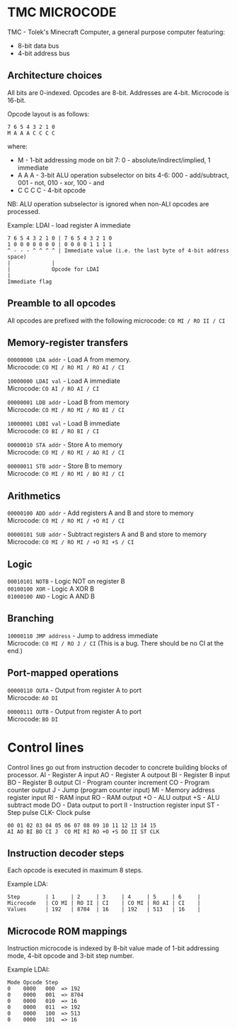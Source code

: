 # TMC MICROCODE

TMC - Tolek's Minecraft Computer,
a general purpose computer featuring:
- 8-bit data bus
- 4-bit address bus

## Architecture choices

All bits are 0-indexed.
Opcodes are 8-bit.
Addresses are 4-bit.
Microcode is 16-bit.

Opcode layout is as follows:
```
7 6 5 4 3 2 1 0
M A A A C C C C
```
where:
- M - 1-bit addressing mode on bit 7: 0 - absolute/indirect/implied, 1 immediate
- A A A - 3-bit ALU operation subselector on bits 4-6: 000 - add/subtract, 001 - not, 010 - xor, 100 - and
- C C C C - 4-bit opcode

NB: ALU operation subselector is ignored when non-ALI opcodes are processed.

Example: LDAI - load register A immediate
```
7 6 5 4 3 2 1 0 | 7 6 5 4 3 2 1 0
1 0 0 0 0 0 0 0 | 0 0 0 0 1 1 1 1 
^ - - - ^ ^ ^ ^ | Immediate value (i.e. the last byte of 4-bit address space)
|             |
|             Opcode for LDAI
|
Immediate flag
```

## Preamble to all opcodes

All opcodes are prefixed with the following microcode:
``CO MI / RO II / CI``

## Memory-register transfers

``00000000 LDA addr`` - Load A from memory.<br/>
Microcode: ``CO MI / RO MI / RO AI / CI``

``10000000 LDAI val`` - Load A immediate<br/>
Microcode: ``CO AI / RO AI / CI``

``00000001 LDB addr`` - Load B from memory<br/>
Microcode: ``CO MI / RO MI / RO BI / CI``

``10000001 LDBI val`` - Load B immediate<br/>
Microcode: ``CO BI / RO BI / CI``

``00000010 STA addr`` - Store A to memory<br/>
Microcode: ``CO MI / RO MI / AO RI / CI``

``00000011 STB addr`` - Store B to memory<br/>
Microcode: ``CO MI / RO MI / BO RI / CI``

## Arithmetics

``00000100 ADD addr`` - Add registers A and B and store to memory<br/>
Microcode: ``CO MI / RO MI / +O RI / CI``

``00000101 SUB addr`` - Subtract registers A and B and store to memory<br/>
Microcode: ``CO MI / RO MI / +O RI +S / CI``

## Logic

``00010101 NOTB`` - Logic NOT on register B<br/>
``00100100 XOR`` - Logic A XOR B<br/>
``01000100 AND`` - Logic A AND B<br/>

## Branching

``10000110 JMP address`` - Jump to address immediate<br/>
Microcode: ``CO MI / RO J / CI``
(This is a bug. There should be no CI at the end.)

## Port-mapped operations

``00000110 OUTA`` - Output from register A to port<br/>
Microcode: ``AO DI``

``00000111 OUTB`` - Output from register A to port<br/>
Microcode: ``BO DI``

# Control lines

Control lines go out from instruction decoder to concrete building blocks of processor.
AI - Register A input
AO - Register A outpout
BI - Register B input
BO - Register B output
CI - Program counter increment
CO - Program counter output
J  - Jump (program counter input)
MI - Memory address register input
RI - RAM input
RO - RAM output
+O - ALU output
+S - ALU subtract mode
DO - Data output to port
II - Instruction register input
ST - Step pulse
CLK- Clock pulse

```
00 01 02 03 04 05 06 07 08 09 10 11 12 13 14 15
AI AO BI BO CI J  CO MI RI RO +O +S DO II ST CLK
```

## Instruction decoder steps

Each opcode is executed in maximum 8 steps.

Example LDA:
```
Step        | 1     | 2     | 3     | 4     | 5     | 6     |
Microcode   | CO MI | RO II | CI    | CO MI | RO AI | CI    |
Values      | 192   | 8704  | 16    | 192   | 513   | 16    |
```

## Microcode ROM mappings

Instruction microcode is indexed by 8-bit value made of 1-bit addressing mode, 4-bit opcode and 3-bit step number.

Example LDAI:
```
Mode Opcode Step
0    0000   000  => 192
0    0000   001  => 8704
0    0000   010  => 16
0    0000   011  => 192
0    0000   100  => 513
0    0000   101  => 16
```
